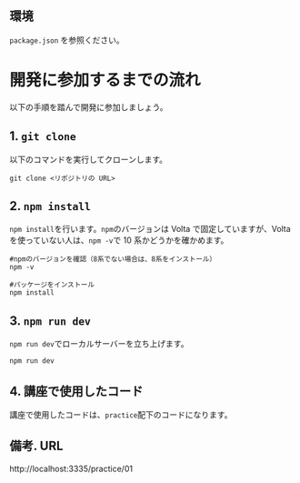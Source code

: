 ## 環境

`package.json` を参照ください。

# 開発に参加するまでの流れ

以下の手順を踏んで開発に参加しましょう。

## 1. `git clone`

以下のコマンドを実行してクローンします。

```shell
git clone <リポジトリの URL>
```

## 2. `npm install`

`npm install`を行います。`npm`のバージョンは Volta で固定していますが、Volta を使っていない人は、`npm -v`で 10 系かどうかを確かめます。

```shell
#npmのバージョンを確認（8系でない場合は、8系をインストール）
npm -v

#パッケージをインストール
npm install
```


## 3. `npm run dev`

`npm run dev`でローカルサーバーを立ち上げます。

```shell
npm run dev
```


## 4. 講座で使用したコード
講座で使用したコードは、`practice`配下のコードになります。



## 備考. URL
http://localhost:3335/practice/01